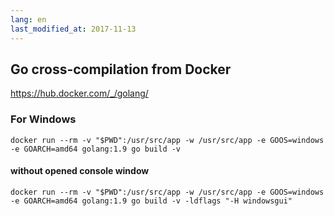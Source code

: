 ```yaml
---
lang: en
last_modified_at: 2017-11-13
---
```

## Go cross-compilation from Docker

<https://hub.docker.com/_/golang/>

### For Windows

```
docker run --rm -v "$PWD":/usr/src/app -w /usr/src/app -e GOOS=windows -e GOARCH=amd64 golang:1.9 go build -v
```

#### without opened console window

```
docker run --rm -v "$PWD":/usr/src/app -w /usr/src/app -e GOOS=windows -e GOARCH=amd64 golang:1.9 go build -v -ldflags "-H windowsgui"
```
